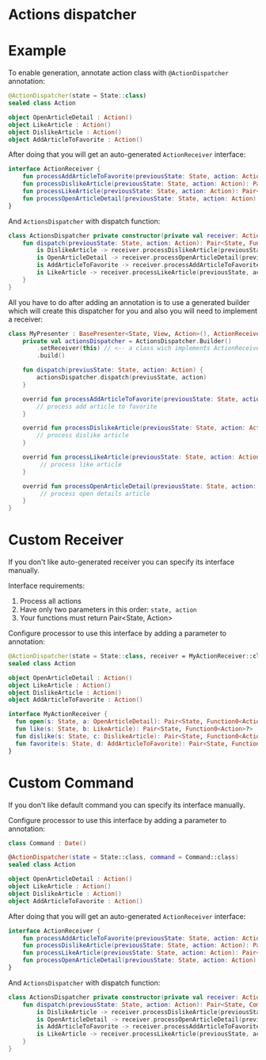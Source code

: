 # Actions dispatcher

# Example
To enable generation, annotate action class with `@ActionDispatcher` annotation:
```kotlin
@ActionDispatcher(state = State::class)
sealed class Action

object OpenArticleDetail : Action()
object LikeArticle : Action()
object DislikeArticle : Action()
object AddArticleToFavorite : Action()
```

After doing that you will get an auto-generated `ActionReceiver` interface:
```kotlin
interface ActionReceiver {
    fun processAddArticleToFavorite(previousState: State, action: Action): Pair<State, Function0<Action>?>
    fun processDislikeArticle(previousState: State, action: Action): Pair<State, Function0<Action>?>
    fun processLikeArticle(previousState: State, action: Action): Pair<State, Function0<Action>?>
    fun processOpenArticleDetail(previousState: State, action: Action): Pair<State, Function0<Action>?>
}
```

And `ActionsDispatcher` with dispatch function:
```kotlin
class ActionsDispatcher private constructor(private val receiver: ActionReceiver) {
    fun dispatch(previousState: State, action: Action): Pair<State, Function0<Action>?> = when (action) {
        is DislikeArticle -> receiver.processDislikeArticle(previousState, action)
        is OpenArticleDetail -> receiver.processOpenArticleDetail(previousState, action)
        is AddArticleToFavorite -> receiver.processAddArticleToFavorite(previousState, action)
        is LikeArticle -> receiver.processLikeArticle(previousState, action)
    }
}
```

All you have to do after adding an annotation is to use a generated builder which will create this dispatcher for you and also you will need to implement a receiver:
```kotlin
class MyPresenter : BasePresenter<State, View, Action>(), ActionReceiver {
    private val actionsDispatcher = ActionsDispatcher.Builder()
        .setReceiver(this) // <-- a class wich implements ActionReceiver and will receive dispatch calls
        .build()

    fun dispatch(previusState: State, action: Action) {
        actionsDispatcher.dispatch(previusState, action)
    }

    overrid fun processAddArticleToFavorite(previousState: State, action: Action): Pair<State, Function0<Action>?> {
        // process add article to favorite
    }

    overrid fun processDislikeArticle(previousState: State, action: Action): Pair<State, Function0<Action>?> {
        // process dislike article
    }

    overrid fun processLikeArticle(previousState: State, action: Action): Pair<State, Function0<Action>?> {
         // process like article
    }

    overrid fun processOpenArticleDetail(previousState: State, action: Action): Pair<State, Function0<Action>?> {
         // process open details article
    }
}
```

# Custom Receiver
If you don't like auto-generated receiver you can specify its interface manually.

Interface requirements:
1. Process all actions
2. Have only two parameters in this order: `state, action`
3. Your functions must return Pair<State, Action>

Configure processor to use this interface by adding a parameter to annotation:
```kotlin
@ActionDispatcher(state = State::class, receiver = MyActionReceiver::class)
sealed class Action

object OpenArticleDetail : Action()
object LikeArticle : Action()
object DislikeArticle : Action()
object AddArticleToFavorite : Action()

interface MyActionReceiver {
  fun open(s: State, a: OpenArticleDetail): Pair<State, Function0<Action>?>
  fun like(s: State, b: LikeArticle): Pair<State, Function0<Action>?>
  fun dislike(s: State, c: DislikeArticle): Pair<State, Function0<Action>?>
  fun favorite(s: State, d: AddArticleToFavorite): Pair<State, Function0<Action>?>
}
```

# Custom Command
If you don't like default command you can specify its interface manually.

Configure processor to use this interface by adding a parameter to annotation:
```kotlin
class Command : Date()

@ActionDispatcher(state = State::class, command = Command::class)
sealed class Action

object OpenArticleDetail : Action()
object LikeArticle : Action()
object DislikeArticle : Action()
object AddArticleToFavorite : Action()
```

After doing that you will get an auto-generated `ActionReceiver` interface:
```kotlin
interface ActionReceiver {
    fun processAddArticleToFavorite(previousState: State, action: Action): Pair<State, Command?>
    fun processDislikeArticle(previousState: State, action: Action): Pair<State, Command?>
    fun processLikeArticle(previousState: State, action: Action): Pair<State, Command?>
    fun processOpenArticleDetail(previousState: State, action: Action): Pair<State, Command?>
}
```

And `ActionsDispatcher` with dispatch function:
```kotlin
class ActionsDispatcher private constructor(private val receiver: ActionReceiver) {
    fun dispatch(previousState: State, action: Action): Pair<State, Command?> = when (action) {
        is DislikeArticle -> receiver.processDislikeArticle(previousState, action)
        is OpenArticleDetail -> receiver.processOpenArticleDetail(previousState, action)
        is AddArticleToFavorite -> receiver.processAddArticleToFavorite(previousState, action)
        is LikeArticle -> receiver.processLikeArticle(previousState, action)
    }
}
```
